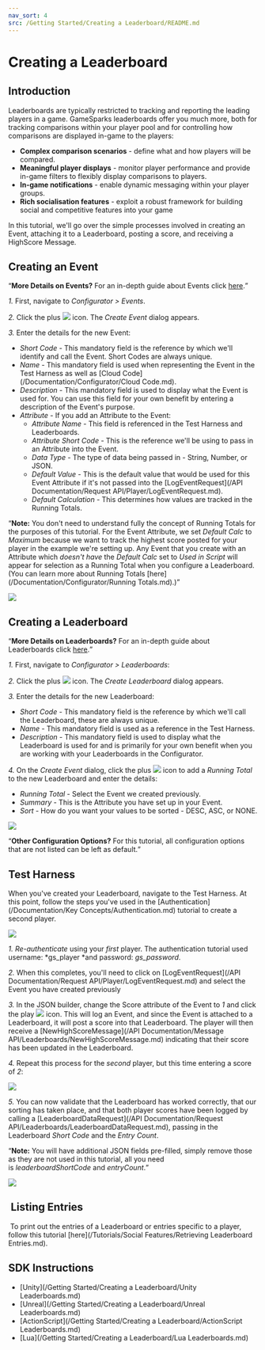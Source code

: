 ```yaml
---
nav_sort: 4
src: /Getting Started/Creating a Leaderboard/README.md
---
```


# Creating a Leaderboard

## Introduction


Leaderboards are typically restricted to tracking and reporting the leading players in a game. GameSparks leaderboards offer you much more, both for tracking comparisons within your player pool and for controlling how comparisons are displayed in-game to the players:
* **Complex comparison scenarios** - define what and how players will be compared.
* **Meaningful player displays** - monitor player performance and provide in-game filters to flexibly display comparisons to players.
* **In-game notifications** - enable dynamic messaging within your player groups.
* **Rich socialisation features** - exploit a robust framework for building social and competitive features into your game

In this tutorial, we'll go over the simple processes involved in creating an Event, attaching it to a Leaderboard, posting a score, and receiving a HighScore Message.

## Creating an Event

<q>**More Details on Events?** For an in-depth guide about Events click [here](/Documentation/Configurator/Events.md).</q>

*1.* First, navigate to *Configurator > Events*.

*2.* Click the plus ![](/img/fa/plus.png) icon. The *Create Event* dialog appears.

*3.* Enter the details for the new Event:

  * *Short Code* - This mandatory field is the reference by which we'll identify and call the Event. Short Codes are always unique.
  * *Name* - This mandatory field is used when representing the Event in the Test Harness as well as [Cloud Code](/Documentation/Configurator/Cloud Code.md).
  * *Description* - This mandatory field is used to display what the Event is used for. You can use this field for your own benefit by entering a description of the Event's purpose.
  * *Attribute* - If you add an Attribute to the Event:
    * *Attribute Name* - This field is referenced in the Test Harness and Leaderboards.
    * *Attribute Short Code* - This is the reference we'll be using to pass in an Attribute into the Event.
    * *Data Type* - The type of data being passed in - String, Number, or JSON.
    * *Default Value* - This is the default value that would be used for this Event Attribute if it's not passed into the [LogEventRequest](/API Documentation/Request API/Player/LogEventRequest.md).
    * *Default Calculation* - This determines how values are tracked in the Running Totals.

<q>**Note:** You don't need to understand fully the concept of Running Totals for the purposes of this tutorial. For the Event Attribute, we set *Default Calc* to *Maximum* because we want to track the highest score posted for your player in the example we're setting up. Any Event that you create with an Attribute which *doesn't have* the *Default Calc* set to *Used in Script* will appear for selection as a Running Total when you configure a Leaderboard. (You can learn more about Running Totals [here](/Documentation/Configurator/Running Totals.md).)</q>

![](img/CreatingALeaderboard/1.png)

## Creating a Leaderboard

<q>**More Details on Leaderboards?** For an in-depth guide about Leaderboards click [here](/Documentation/Configurator/Leaderboards.md).</q>

*1.* First, navigate to *Configurator > Leaderboards*:

*2.* Click the plus ![](/img/fa/plus.png) icon. The *Create Leaderboard* dialog appears.

*3.* Enter the details for the new Leaderboard: 
  * *Short Code* - This mandatory field is the reference by which we'll call the Leaderboard, these are always unique.
  * *Name* - This mandatory field is used as a reference in the Test Harness.
  * *Description* - This mandatory field is used to display what the Leaderboard is used for and is primarily for your own benefit when you are working with your Leaderboards in the Configurator.

*4.* On the *Create Event* dialog, click the plus ![](/img/fa/plus.png) icon to add a *Running Total* to the new Leaderboard and enter the details:
  * *Running Total* - Select the Event we created previously.
  * *Summary* - This is the Attribute you have set up in your Event.
  * *Sort* - How do you want your values to be sorted - DESC, ASC, or NONE.


  ![](img/CreatingALeaderboard/6.png)

  <q>**Other Configuration Options?** For this tutorial, all configuration options that are not listed can be left as default.</q>

## Test Harness

When you've created your Leaderboard, navigate to the Test Harness. At this point, follow the steps you've used in the [Authentication](/Documentation/Key Concepts/Authentication.md) tutorial to create a second player.

![](img/CreatingALeaderboard/3.png)

*1.* *Re-authenticate* using your *first* player. The authentication tutorial used username: *gs_player *and password: *gs_password*.

*2.* When this completes, you'll need to click on [LogEventRequest](/API Documentation/Request API/Player/LogEventRequest.md) and select the Event you have created previously

*3.* In the JSON builder, change the Score attribute of the Event to *1* and click the play ![](/img/fa/play.png) icon. This will log an Event, and since the Event is attached to a Leaderboard, it will post a score into that Leaderboard. The player will then receive a [NewHighScoreMessage](/API Documentation/Message API/Leaderboards/NewHighScoreMessage.md) indicating that their score has been updated in the Leaderboard.

*4.* Repeat this process for the *second* player, but this time entering a score of *2*:

![](img/CreatingALeaderboard/4.png)

*5.* You can now validate that the Leaderboard has worked correctly, that our sorting has taken place, and that both player scores have been logged by calling a [LeaderboardDataRequest](/API Documentation/Request API/Leaderboards/LeaderboardDataRequest.md), passing in the Leaderboard *Short Code* and the *Entry Count*.

<q>**Note:** You will have additional JSON fields pre-filled, simply remove those as they are not used in this tutorial, all you need is *leaderboardShortCode* and *entryCount*.</q>

![](img/CreatingALeaderboard/5.png)


##  Listing Entries

 To print out the entries of a Leaderboard or entries specific to a player, follow this tutorial [here](/Tutorials/Social Features/Retrieving Leaderboard Entries.md).

## SDK Instructions

* [Unity](/Getting Started/Creating a Leaderboard/Unity Leaderboards.md)
* [Unreal](/Getting Started/Creating a Leaderboard/Unreal Leaderboards.md)
* [ActionScript](/Getting Started/Creating a Leaderboard/ActionScript Leaderboards.md)
* [Lua](/Getting Started/Creating a Leaderboard/Lua Leaderboards.md)
